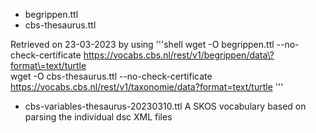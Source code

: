 
* begrippen.ttl
* cbs-thesaurus.ttl

Retrieved on 23-03-2023 by using 
'''shell
wget -O begrippen.ttl     --no-check-certificate https://vocabs.cbs.nl/rest/v1/begrippen/data\?format\=text/turtle  
wget -O cbs-thesaurus.ttl --no-check-certificate https://vocabs.cbs.nl/rest/v1/taxonomie/data?format=text/turtle
'''

* cbs-variables-thesaurus-20230310.ttl
  A SKOS vocabulary based on parsing the individual dsc XML files
